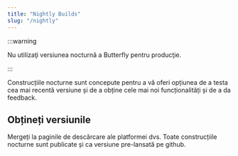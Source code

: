 ```yaml
---
title: "Nightly Builds"
slug: "/nightly"
---
```


:::warning

Nu utilizaţi versiunea nocturnă a Butterfly pentru producţie.

:::

Construcțiile nocturne sunt concepute pentru a vă oferi opțiunea de a testa cea mai recentă versiune și de a obține cele mai noi funcționalități și de a da feedback.

## Obțineți versiunile

Mergeți la paginile de descărcare ale platformei dvs. Toate construcțiile nocturne sunt publicate și ca versiune pre-lansată pe github.
